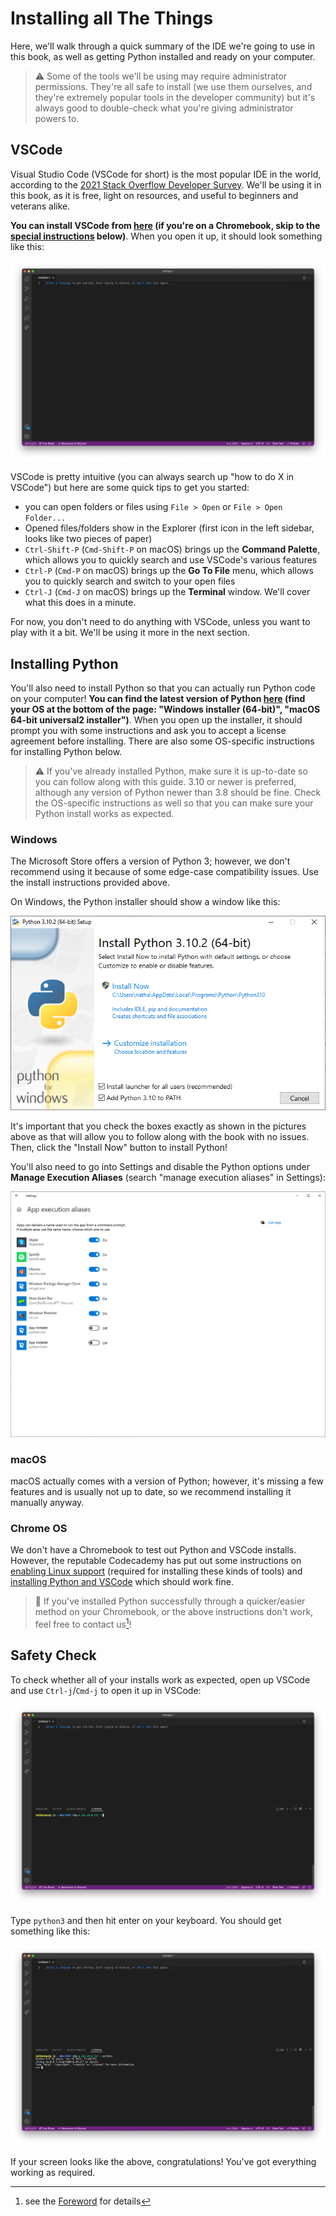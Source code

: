 # Installing all The Things

Here, we'll walk through a quick summary of the IDE we're going to use in this book, as well as getting Python installed and ready on your computer.

> ⚠️  Some of the tools we'll be using may require administrator permissions. They're all safe to install (we use them ourselves, and they're extremely popular tools in the developer community) but it's always good to double-check what you're giving administrator powers to.

## VSCode
Visual Studio Code (VSCode for short) is the most popular IDE in the world, according to the [2021 Stack Overflow Developer Survey](https://insights.stackoverflow.com/survey/2021#section-most-popular-technologies-integrated-development-environment). We'll be using it in this book, as it is free, light on resources, and useful to beginners and veterans alike.

**You can install VSCode from [here](https://code.visualstudio.com)  (if you're on a Chromebook, skip to the [special instructions](./installing-all-the-things.md#chrome-os) below)**. When you open it up, it should look something like this:

![VSCode's default look.](./assets/vscode-default.png)

VSCode is pretty intuitive (you can always search up "how to do X in VSCode") but here are some quick tips to get you started:
- you can open folders or files using `File > Open` or `File > Open Folder...`
- Opened files/folders show in the Explorer (first icon in the left sidebar, looks like two pieces of paper)
- `Ctrl-Shift-P` (`Cmd-Shift-P` on macOS) brings up the **Command Palette**, which allows you to quickly search and use VSCode's various features
- `Ctrl-P` (`Cmd-P` on macOS) brings up the **Go To File** menu, which allows you to quickly search and switch to your open files
- `Ctrl-J` (`Cmd-J` on macOS) brings up the **Terminal** window. We'll cover what this does in a minute.

For now, you don't need to do anything with VSCode, unless you want to play with it a bit. We'll be using it more in the next section.

## Installing Python
You'll also need to install Python so that you can actually run Python code on your computer! **You can find the latest version of Python [here](https://www.python.org/downloads/release/python-3102/) (find your OS at the bottom of the page: "Windows installer (64-bit)", "macOS 64-bit universal2 installer")**. When you open up the installer, it should prompt you with some instructions and ask you to accept a license agreement before installing. There are also some OS-specific instructions for installing Python below.

> ⚠️  If you've already installed Python, make sure it is up-to-date so you can follow along with this guide. 3.10 or newer is preferred, although any version of Python newer than 3.8 should be fine. Check the OS-specific instructions as well so that you can make sure your Python install works as expected.


### Windows
The Microsoft Store offers a version of Python 3; however, we don't recommend using it because of some edge-case compatibility issues. Use the install instructions provided above.

On Windows, the Python installer should show a window like this:

![Python wizard on Windows](./assets/python-wizard-windows.png)

It's important that you check the boxes exactly as shown in the pictures above as that will allow you to follow along with the book with no issues. Then, click the "Install Now" button to install Python!

You'll also need to go into Settings and disable the Python options under **Manage Execution Aliases** (search "manage execution aliases" in Settings):

![Windows aliases off](./assets/windows-aliases-off.png)

### macOS
macOS actually comes with a version of Python; however, it's missing a few features and is usually not up to date, so we recommend installing it manually anyway.

### Chrome OS
We don't have a Chromebook to test out Python and VSCode installs. However, the reputable Codecademy has put out some instructions on [enabling Linux support](https://www.codecademy.com/article/programming-locally-on-chromebook) (required for installing these kinds of tools) and [installing Python and VSCode](https://www.codecademy.com/article/programming-python-on-chromebook) which should work fine.

> 💬 If you've installed Python successfully through a quicker/easier method on your Chromebook, or the above instructions don't work, feel free to contact us[^1]!

## Safety Check
To check whether all of your installs work as expected, open up VSCode and use `Ctrl-j`/`Cmd-j` to open it up in VSCode:

![VSCode with the terminal open](./assets/vscode-with-terminal.png)

Type `python3` and then hit enter on your keyboard. You should get something like this:

![VSCode Terminal with Python](./assets/vscode-terminal-with-python.png)

If your screen looks like the above, congratulations! You've got everything working as required.


[^1]: see the [Foreword](../foreword.md#about-the-authors) for details
